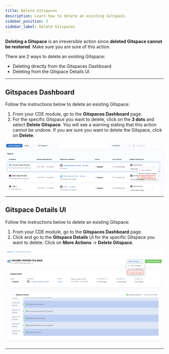 ```yaml
---
title: Delete Gitspaces
description: Learn how to delete an existing Gitspace. 
sidebar_position: 2
sidebar_label: Delete Gitspaces
---
```


**Deleting a Gitspace** is an irreversible action since **deleted Gitspace cannot be restored**. Make sure you are sure of this action. 

There are 2 ways to delete an existing Gitspace: 
- Deleting directly from the Gitspaces Dashboard
- Deleting from the Gitspace Details UI

---

## Gitspaces Dashboard
Follow the instructions below to delete an existing Gitspace: 
1. From your CDE module, go to the **Gitspaces Dashboard** page. 
2. For the specific Gitspace you want to delete, click on the **3 dots** and select **Delete Gitspace**. You will see a warning stating that this action cannot be undone. If you are sure you want to delete the Gitspace, click on **Delete**.

![](./static/delete-gitspace-2.png)

---

## Gitspace Details UI
Follow the instructions below to delete an existing Gitspace: 
1. From your CDE module, go to the **Gitspaces Dashboard** page. 
2. Click and go to the **Gitspace Details** UI for the specific Gitspace you want to delete. Click on **More Actions** -> **Delete Gitspace**. 

![](./static/delete-gitspace.png)

---